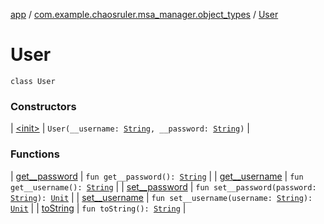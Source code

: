 [app](../../index.md) / [com.example.chaosruler.msa_manager.object_types](../index.md) / [User](.)

# User

`class User`

### Constructors

| [&lt;init&gt;](-init-.md) | `User(__username: `[`String`](https://kotlinlang.org/api/latest/jvm/stdlib/kotlin/-string/index.html)`, __password: `[`String`](https://kotlinlang.org/api/latest/jvm/stdlib/kotlin/-string/index.html)`)` |

### Functions

| [get__password](get__password.md) | `fun get__password(): `[`String`](https://kotlinlang.org/api/latest/jvm/stdlib/kotlin/-string/index.html) |
| [get__username](get__username.md) | `fun get__username(): `[`String`](https://kotlinlang.org/api/latest/jvm/stdlib/kotlin/-string/index.html) |
| [set__password](set__password.md) | `fun set__password(password: `[`String`](https://kotlinlang.org/api/latest/jvm/stdlib/kotlin/-string/index.html)`): `[`Unit`](https://kotlinlang.org/api/latest/jvm/stdlib/kotlin/-unit/index.html) |
| [set__username](set__username.md) | `fun set__username(username: `[`String`](https://kotlinlang.org/api/latest/jvm/stdlib/kotlin/-string/index.html)`): `[`Unit`](https://kotlinlang.org/api/latest/jvm/stdlib/kotlin/-unit/index.html) |
| [toString](to-string.md) | `fun toString(): `[`String`](https://kotlinlang.org/api/latest/jvm/stdlib/kotlin/-string/index.html) |

